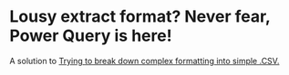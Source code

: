 # Lousy extract format? Never fear, Power Query is here!

A solution to [Trying to break down complex formatting into simple .CSV.](https://www.reddit.com/r/excel/comments/apws4k/trying_to_break_down_complex_formatting_into/)
